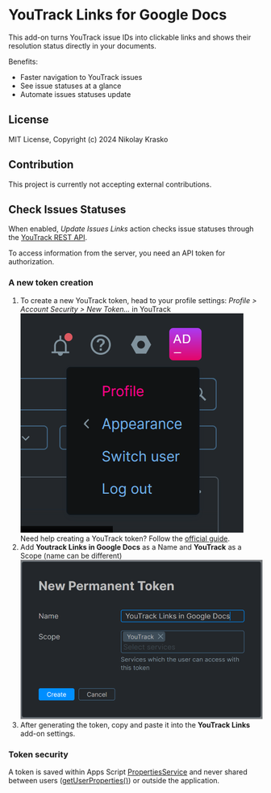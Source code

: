 # YouTrack Links for Google Docs

This add-on turns YouTrack issue IDs into clickable links and shows their resolution status directly in your documents. 

Benefits:

 * Faster navigation to YouTrack issues
 * See issue statuses at a glance
 * Automate issues statuses update

## License

MIT License, Copyright (c) 2024 Nikolay Krasko

## Contribution

This project is currently not accepting external contributions.

## Check Issues Statuses

When enabled, *Update Issues Links* action checks issue statuses through the 
[YouTrack REST API](https://www.jetbrains.com/help/youtrack/devportal/youtrack-rest-api.html).

To access information from the server, you need an API token for authorization.

### A new token creation

1. To create a new YouTrack token, head to your profile settings: *Profile > Account Security > New Token...* in YouTrack
   ![Profile](Screenshots/token-create-profile.png "Profile in YouTrack")
   Need help creating a YouTrack token? Follow the [official guide](https://www.jetbrains.com/help/youtrack/server/manage-permanent-token.html#new-permanent-token).
2. Add **Youtrack Links in Google Docs** as a Name and **YouTrack** as a Scope (name can be different)
    ![Token setup](Screenshots/token-create-setup.png "Token Setup")
3. After generating the token, copy and paste it into the **YouTrack Links** add-on settings.

### Token security

A token is saved within Apps Script [PropertiesService](https://developers.google.com/apps-script/reference/properties/properties-service) 
and never shared between users ([getUserProperties()](https://developers.google.com/apps-script/reference/properties/properties-service#getuserproperties)) 
or outside the application.